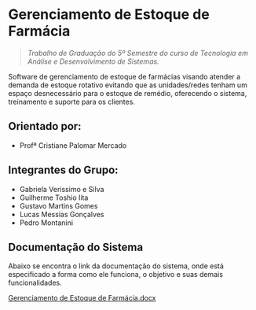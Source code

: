 
# Gerenciamento de Estoque de Farmácia

> *Trabalho de Graduação do 5º Semestre do curso de Tecnologia em Análise e Desenvolvimento de Sistemas.*

Software de gerenciamento de estoque de farmácias visando atender a demanda de estoque rotativo evitando que as unidades/redes tenham um espaço desnecessário para o estoque de remédio, oferecendo o sistema, treinamento e suporte para os clientes.

## Orientado por:
- Profª Cristiane Palomar Mercado

## Integrantes do Grupo:

- Gabriela Verissimo e Silva
- Guilherme Toshio Iita
- Gustavo Martins Gomes
- Lucas Messias Gonçalves
- Pedro Montanini

## Documentação do Sistema

Abaixo se encontra o link da documentação do sistema, onde está especificado a forma como ele funciona, o objetivo e suas demais funcionalidades.

[Gerenciamento de Estoque de Farmácia.docx](https://fatecspgov-my.sharepoint.com/:w:/g/personal/gabriela_silva121_fatec_sp_gov_br/EcIGTPBpO49Lh6bhHUwpmtMBidIrYeQWtndTk6PJb7A3Ug?e=Nap5Ue)

